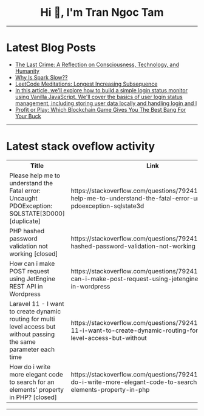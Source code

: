 <h1 align="center">Hi 👋, I'm Tran Ngoc Tam</h1>

---

# Latest Blog Posts 
<!-- BLOG-POST-LIST:START -->
- [The Last Crime: A Reflection on Consciousness, Technology, and Humanity](https://dev.to/atallah_anouz_423191e8872/the-last-crimea-reflection-on-consciousness-technology-and-humanity-5af5)
- [Why Is Spark Slow??](https://dev.to/hirayuki/why-is-spark-slow-52dj)
- [LeetCode Meditations: Longest Increasing Subsequence](https://dev.to/rivea0/leetcode-meditations-longest-increasing-subsequence-24c8)
- [In this article, we&#39;ll explore how to build a simple login status monitor using Vanilla JavaScript. We&#39;ll cover the basics of user login status management, including storing user data locally and handling login and l](https://dev.to/travah1/in-this-article-well-explore-how-to-build-a-simple-login-status-monitor-using-vanilla-javascript-5ae2)
- [Profit or Play: Which Blockchain Game Gives You The Best Bang For Your Buck](https://dev.to/endeo/profit-or-play-which-blockchain-game-gives-you-the-best-bang-for-your-buck-32m0)
<!-- BLOG-POST-LIST:END -->

---

# Latest stack oveflow activity
<table>
  <tr><th>Title</th><th>Link</th></tr>
  <!-- STACKOVERFLOW:START --><tr><td>Please help me to understand the Fatal error: Uncaught PDOException: SQLSTATE[3D000] [duplicate]</td><td>https://stackoverflow.com/questions/79241690/please-help-me-to-understand-the-fatal-error-uncaught-pdoexception-sqlstate3d</td></tr><tr><td>PHP hashed password validation not working [closed]</td><td>https://stackoverflow.com/questions/79241686/php-hashed-password-validation-not-working</td></tr><tr><td>How can i make POST request using JetEngine REST API in Wordpress</td><td>https://stackoverflow.com/questions/79241631/how-can-i-make-post-request-using-jetengine-rest-api-in-wordpress</td></tr><tr><td>Laravel 11 - I want to create dynamic routing for multi level access but without passing the same parameter each time</td><td>https://stackoverflow.com/questions/79241379/laravel-11-i-want-to-create-dynamic-routing-for-multi-level-access-but-without</td></tr><tr><td>How do i write more elegant code to search for an elements&#39; property in PHP? [closed]</td><td>https://stackoverflow.com/questions/79241358/how-do-i-write-more-elegant-code-to-search-for-an-elements-property-in-php</td></tr><!-- STACKOVERFLOW:END -->
</table>

---


